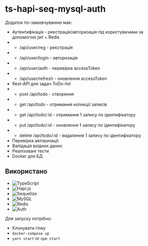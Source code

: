 # ts-hapi-seq-mysql-auth

Додаток по-замовчуванню має:

- Аутентифікація - реєстрація/авторизація під користувачами за допомогою jwt + Redis
- - /api/user/reg - реєстрація
- - /api/user/login - авторизація
- - /api/user/auth - перевірка accessToken
- - /api/user/refresh - оновлення accessToken
- Rest-API для задач ToDo-list
- - post /api/todo - створення
- - get /api/todo - отримання колекції записів
- - get /api/todo/:id - отримання 1 запису по ідентифікатору
- - put /api/todo/:id - оновлення 1 запису по ідентифікатору
- - delete /api/todo/:id - видалення 1 запису по ідентифікатору
- Перевірка авторизації
- Валідація вхідних даних
- Реалізовані тести
- Docker для БД

## Використано

- ![TypeScript](https://img.shields.io/badge/typescript-%23007ACC.svg?style=for-the-badge&logo=typescript&logoColor=white)
- ![Hapi.js](https://img.shields.io/badge/hapi.js-%23404d59.svg?style=for-the-badge&logo=hapi&logoColor=white)
- ![Sequelize](https://img.shields.io/badge/Sequelize-52B0E7?style=for-the-badge&logo=Sequelize&logoColor=white)
- ![MySQL](https://img.shields.io/badge/MySQL-005C84?style=for-the-badge&logo=mysql&logoColor=white)
- ![Redis](https://img.shields.io/badge/redis-%23DD0031.svg?style=for-the-badge&logo=redis&logoColor=white)
- ![Auth](https://img.shields.io/badge/Auth-%23DD5431.svg?style=for-the-badge&logo=user&logoColor=white)

Для запуску потрібно:

- Клонувати гілку
- `docker-compose up`
- `yarn start` or `npm start`

